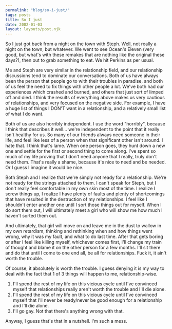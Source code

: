 ```yaml
---
permalink: "blog/so-i-just/"
tags: posts
title: So I just
date: 2002-01-03
layout: layouts/post.njk
---
```


So I just got back from a night on the town with Steph. Well, not really a night on the town, but whatever. We went to see Ocean's Eleven (very good, but what's with these remakes that are nothing like the original these days?), then out to grab something to eat. We hit Perkins as per usual.

Me and Steph are very similar in the relationship field, and our relationship discussions tend to dominate our conversations. Both of us have always been the person that people go to with their troubles in paradise, and both of us feel the need to fix things with other people a lot. We've both had our experiences which crashed and burned, and others that just sort of limped off and died. I think the results of everything above makes us very cautious of relationships, and very focused on the negative side. For example, I have a huge list of things I DON'T want in a relationship, and a relatively small list of what I do want.

Both of us are also horribly independent. I use the word "horribly", because I think that describes it well... we're independent to the point that it really isn't healthy for us. So many of our friends always need someone in their life, and feel like less of a person when that significant other isn't around. I hate that. I think that's lame. When one person goes, they hunt down a new one and settle for the first or second thing to come along. I've spent so much of my life proving that I don't need anyone that I really, truly don't need them. That's really a shame, because it's nice to need and be needed. Or I guess I imagine it would be nice.

Both Steph and I realize that we're simply not ready for a relationship. We're not ready for the strings attached to them. I can't speak for Steph, but I don't really feel comfortable in my own skin most of the time. I realize I screw things up, I realize I have plenty of faults and plenty of shortcomings that have resulted in the destruction of my relationships. I feel like I shouldn't enter another one until I sort those things out for myself. When I do sort them out, I will ultimately meet a girl who will show me how much I haven't sorted them out.

And ultimately, that girl will move on and leave me in the dust to wallow in my own retardism, thinking and rethinking when and how things went wrong, why it was my fault, and what to do last time. After that gets boring or after I feel like killing myself, whichever comes first, I'll change my train of thought and blame it on the other person for a few months. I'll sit there and do that until I come to one end all, be all for relationships. Fuck it, it ain't worth the trouble.

Of course, it absolutely is worth the trouble. I guess denying it is my way to deal with the fact that 1 of 3 things will happen to me, relationship-wise. 

1. I'll spend the rest of my life on this vicious cycle until I've convinced myself that relationships really aren't worth the trouble and I'll die alone.  
2. I'll spend the rest of my life on this vicious cycle until I've convinced myself that I'll never be ready/never be good enough for a relationship and I'll die alone.  
3. I'll go gay. Not that there's anything wrong with that.

Anyway, I guess that's that in a nutshell. I'm such a mess.